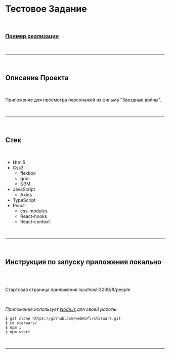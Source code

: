 # Тестовое Задание

<br>

### [Пример реализации][1]

<br/>

---

<br/>

## Описание Проекта

<br />

Приложение для просмотра персонажей из фильма "Звездные войны".

<br />

---

<br />

## Стек

<br />

- Html5
- Css3
  - flexbox
  - grid
  - БЭМ
- JavaScript
  - Axios
- TypeScript
- React
  - css-modules
  - React-hooks
  - React-context

<br />

---

<br />

## Инструкция по запуску приложения **локально**

<br />

<br />

Стартовая страница приложения localhost:3000/#/people

<br />

_Приложение использует [Node.js][2] для своей работы_

```
$ git clone https://github.com/webRofl/starwars.git
$ cd starwars/
$ npm i
$ npm start
```

<br />

---

<br />

[1]: https://webrofl.github.io/starwars/#/people
[2]: https://nodejs.org/
